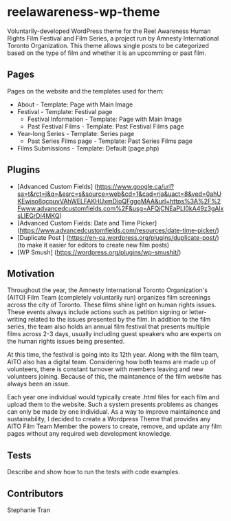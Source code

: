 # reelawareness-wp-theme

Voluntarily-developed WordPress theme for the Reel Awareness Human Rights Film Festival and Film Series, a project run by Amnesty International Toronto Organization. This theme allows single posts to be categorized based on the type of film and whether it is an upcomming or past film. 

## Pages

Pages on the website and the templates used for them:
* About - Template: Page with Main Image
* Festival - Template: Festival page
  * Festival Information - Template: Page with Main Image
  * Past Festival Films - Template: Past Festival Films page
* Year-long Series - Template: Series page
  * Past Series Films page - Template: Past Series Films page
 * Films Submissions - Template: Default (page.php)

## Plugins
* [Advanced Custom Fields] (https://www.google.ca/url?sa=t&rct=j&q=&esrc=s&source=web&cd=1&cad=rja&uact=8&ved=0ahUKEwiso8qcpuvVAhWELFAKHUxmDioQFggoMAA&url=https%3A%2F%2Fwww.advancedcustomfields.com%2F&usg=AFQjCNEaPLI0kA49z3gAlxsLlEGrDi4MKQ)
* [Advanced Custom Fields: Date and Time Picker] (https://www.advancedcustomfields.com/resources/date-time-picker/)
* [Duplicate Post ] (https://en-ca.wordpress.org/plugins/duplicate-post/)(to make it easier for editors to create new film posts)
* [WP Smush] (https://wordpress.org/plugins/wp-smushit/)

## Motivation

Throughout the year, the Amnesty International Toronto Organization's (AITO) Film Team (completely voluntarily run) organizes film screenings across the city of Toronto. These films shine light on human rights issues. These events always include actions such as petition signing or letter-writing related to the issues presented by the film. In addition to the film series, the team also holds an annual film festival that presents multiple films across 2-3 days, usually including guest speakers who are experts on the human rights issues being presented.

At this time, the festival is going into its 12th year. Along with the film team, AITO also has a digital team. Considering how both teams are made up of volunteers, there is constant turnover with members leaving and new volunteers joining. Because of this, the maintanence of the film website has always been an issue. 

Each year one individual would typically create .html files for each film and upload them to the website. Such a system presents problems as changes can only be made by one individual. As a way to improve maintainence and sustainability, I decided to create a Wordpress Theme that provides any AITO Film Team Member the powers to create, remove, and update any film pages without any required web development knowledge. 


## Tests

Describe and show how to run the tests with code examples.

## Contributors

Stephanie Tran